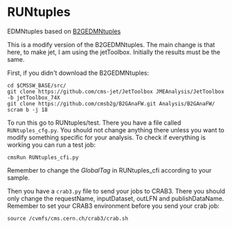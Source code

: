 # RUNtuples 

EDMNtuples based on [B2GEDMNtuples](https://github.com/cmsb2g/B2GAnaFW/tree/master)

This is a modify version of the B2GEDMNtuples. The main change is that here, to make jet, I am using the jetToolbox. Initially the results must be the same.

First, if you didn't download the B2GEDMNtuples:

```
cd $CMSSW_BASE/src/
git clone https://github.com/cms-jet/JetToolbox JMEAnalysis/JetToolbox -b jetToolbox_74X
git clone https://github.com/cmsb2g/B2GAnaFW.git Analysis/B2GAnaFW/
scram b -j 18

```

To run this go to RUNtuples/test. There you have a file called `RUNtuples_cfg.py`. You should not change anything there unless you want to modify something specific for your analysis. To check if everything is working you can run a test job:

```
cmsRun RUNtuples_cfi.py
```

Remember to change the *GlobalTag* in RUNtuples_cfi according to your sample.

Then you have a `crab3.py` file to send your jobs to CRAB3. There you should only change the requestName, inputDataset, outLFN and publishDataName. Remember to set your CRAB3 environment before you send your crab job:

```
source /cvmfs/cms.cern.ch/crab3/crab.sh
```
